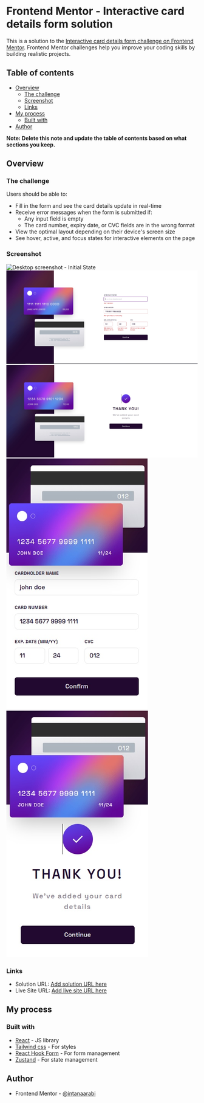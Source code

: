 # Frontend Mentor - Interactive card details form solution

This is a solution to the [Interactive card details form challenge on Frontend Mentor](https://www.frontendmentor.io/challenges/interactive-card-details-form-XpS8cKZDWw). Frontend Mentor challenges help you improve your coding skills by building realistic projects. 

## Table of contents

- [Overview](#overview)
  - [The challenge](#the-challenge)
  - [Screenshot](#screenshot)
  - [Links](#links)
- [My process](#my-process)
  - [Built with](#built-with)
- [Author](#author)

**Note: Delete this note and update the table of contents based on what sections you keep.**

## Overview

### The challenge

Users should be able to:

- Fill in the form and see the card details update in real-time
- Receive error messages when the form is submitted if:
  - Any input field is empty
  - The card number, expiry date, or CVC fields are in the wrong format
- View the optimal layout depending on their device's screen size
- See hover, active, and focus states for interactive elements on the page

### Screenshot

![Desktop screenshot - Initial State](public/desktop-initial.jpg)
![Desktop screenshot - Error State](public/desktop-error.jpg)
![Desktop screenshot - Confirmation State](public/desktop-confirmation.jpg)
![Mobile screenshot - Live State](public/mobile-live-update.jpg)
![Mobile screenshot - Confirmation State](public/mobile-confirmation.jpg)


### Links

- Solution URL: [Add solution URL here](https://your-solution-url.com)
- Live Site URL: [Add live site URL here](https://your-live-site-url.com)

## My process

### Built with

- [React](https://reactjs.org/) - JS library
- [Tailwind css](https://tailwindcss.com/) - For styles
- [React Hook Form](https://react-hook-form.com/) - For form management
- [Zustand](https://docs.pmnd.rs/zustand/getting-started/introduction) - For state management


## Author

- Frontend Mentor - [@intanaarabi](https://www.frontendmentor.io/profile/intanaarabi)
